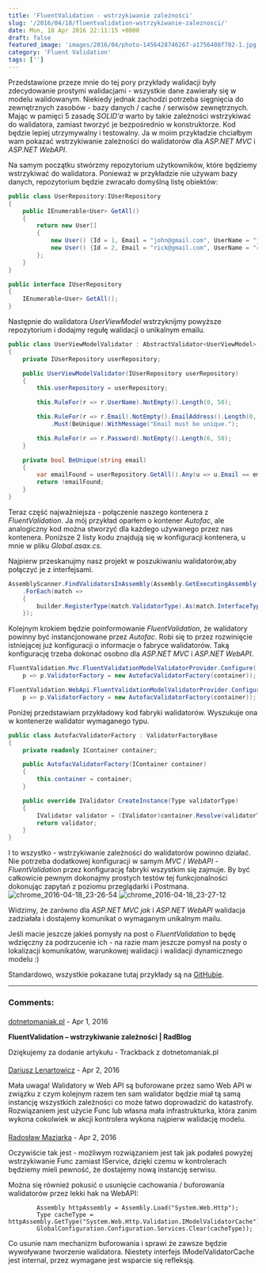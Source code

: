 ```yaml
---
title: 'FluentValidation - wstrzykiwanie zależności'
slug: '/2016/04/18/fluentvalidation-wstrzykiwanie-zaleznosci/'
date: Mon, 18 Apr 2016 22:11:15 +0000
draft: false
featured_image: 'images/2016/04/photo-1456428746267-a1756408f782-1.jpg'
category: 'Fluent Validation'
tags: ['']
---
```


Przedstawione przeze mnie do tej pory przykłady walidacji były zdecydowanie prostymi walidacjami - wszystkie dane zawierały się w modelu walidowanym. Niekiedy jednak zachodzi potrzeba sięgnięcia do zewnętrznych zasobów - bazy danych / cache / serwisów zewnętrznych. Mając w pamięci 5 zasadę _SOLID'a_ warto by takie zależności wstrzykiwać do walidatora, zamiast tworzyć je bezpośrednio w konstruktorze. Kod będzie lepiej utrzymywalny i testowalny. Ja w moim przykładzie chciałbym wam pokazać wstrzykiwanie zależności do walidatorów dla _ASP.NET MVC_ i _ASP.NET WebAPI_.

Na samym początku stwórzmy repozytorium użytkowników, które będziemy wstrzykiwać do walidatora. Ponieważ w przykładzie nie używam bazy danych, repozytorium będzie zwracało domyślną listę obiektów:

```csharp
public class UserRepository:IUserRepository
{
    public IEnumerable<User> GetAll()
    {
        return new User[]
        {
            new User() {Id = 1, Email = "john@gmail.com", UserName = "john", Password = "123456"},
            new User() {Id = 2, Email = "rick@gmail.com", UserName = "rick", Password = "654321"},
        };
    }
}

public interface IUserRepository
{
    IEnumerable<User> GetAll();
}
```

Następnie do walidatora _UserViewModel_ wstrzyknijmy powyższe repozytorium i dodajmy regułę walidacji o unikalnym emailu.

```csharp
public class UserViewModelValidator : AbstractValidator<UserViewModel>
{
    private IUserRepository userRepository;

    public UserViewModelValidator(IUserRepository userRepository)
    {
        this.userRepository = userRepository;

        this.RuleFor(r => r.UserName).NotEmpty().Length(0, 50);

        this.RuleFor(r => r.Email).NotEmpty().EmailAddress().Length(0, 100)
            .Must(BeUnique).WithMessage("Email must be unique.");

        this.RuleFor(r => r.Password).NotEmpty().Length(6, 50);
    }

    private bool BeUnique(string email)
    {
        var emailFound = userRepository.GetAll().Any(u => u.Email == email);
        return !emailFound;
    }
}
```

Teraz część najważniejsza - połączenie naszego kontenera z _FluentValidation_. Ja mój przykład oparłem o kontener _Autofac_, ale analogiczny kod można stworzyć dla każdego używanego przez nas kontenera. Poniższe 2 listy kodu znajdują się w konfiguracji kontenera, u mnie w pliku _Global.asax.cs_.

Najpierw przeskanujmy nasz projekt w poszukiwaniu walidatorów,aby połączyć je z interfejsami.

```csharp
AssemblyScanner.FindValidatorsInAssembly(Assembly.GetExecutingAssembly())
    .ForEach(match =>
    {
        builder.RegisterType(match.ValidatorType).As(match.InterfaceType);
    });
```

Kolejnym krokiem będzie poinformowanie _FluentValidation_, że walidatory powinny być instancjonowane przez _Autofac_. Robi się to przez rozwinięcie istniejącej już konfiguracji o informacje o fabryce walidatorów. Taką konfigurację trzeba dokonać osobno dla _ASP.NET MVC_ i _ASP.NET WebAPI_.

```csharp
FluentValidation.Mvc.FluentValidationModelValidatorProvider.Configure(
    p => p.ValidatorFactory = new AutofacValidatorFactory(container));

FluentValidation.WebApi.FluentValidationModelValidatorProvider.Configure(GlobalConfiguration.Configuration, 
    p => p.ValidatorFactory = new AutofacValidatorFactory(container));
```

Poniżej przedstawiam przykładowy kod fabryki walidatorów. Wyszukuje ona w kontenerze walidator wymaganego typu.

```csharp
public class AutofacValidatorFactory : ValidatorFactoryBase
{
    private readonly IContainer container;

    public AutofacValidatorFactory(IContainer container)
    {
        this.container = container;
    }

    public override IValidator CreateInstance(Type validatorType)
    {
        IValidator validator = (IValidator)container.Resolve(validatorType);
        return validator;
    }
}
```

I to wszystko - wstrzykiwanie zależności do walidatorów powinno działać. Nie potrzeba dodatkowej konfiguracji w samym _MVC_ / _WebAPI_ \- _FluentValidation_ przez konfigurację fabryki wszystkim się zajmuje. By być całkowicie pewnym dokonajmy prostych testów tej funkcjonalności dokonując zapytań z poziomu przeglądarki i Postmana.
![chrome_2016-04-18_23-26-54](http://radblog.pl/wp-content/uploads/2016/04/chrome_2016-04-18_23-26-54.png)
![chrome_2016-04-18_23-27-12](http://radblog.pl/wp-content/uploads/2016/04/chrome_2016-04-18_23-27-12.png)

Widzimy, że zarówno dla _ASP.NET MVC jak_ i _ASP.NET WebAPI_ walidacja zadziałała i dostajemy komunikat o wymaganym unikalnym mailu.

Jeśli macie jeszcze jakieś pomysły na post o _FluentValidation_ to będę wdzięczny za podrzucenie ich - na razie mam jeszcze pomysł na posty o lokalizacji komunikatów, warunkowej walidacji i walidacji dynamicznego modelu :)

Standardowo, wszystkie pokazane tutaj przykłady są na [GitHubie](https://github.com/rmaziarka/FluentValidation.Examples).

---
### Comments:
#### 
[dotnetomaniak.pl](http://dotnetomaniak.pl/FluentValidation-wstrzykiwanie-zaleznosci-RadBlog "") - <time datetime="2016-04-18 23:18:15">Apr 1, 2016</time>

**FluentValidation – wstrzykiwanie zależności | RadBlog**

Dziękujemy za dodanie artykułu - Trackback z dotnetomaniak.pl
#### 
[Dariusz Lenartowicz]( "dariusz.lenartowicz@gmail.com") - <time datetime="2016-04-19 09:53:00">Apr 2, 2016</time>

Mała uwaga!
Walidatory w Web API są buforowane przez samo Web API w związku z czym kolejnym razem ten sam walidator będzie miał tą samą instancję wszystkich zależności co może łatwo doprowadzić do katastrofy. Rozwiązaniem jest użycie Func lub własna mała infrastrukturka, która zanim wykona cokolwiek w akcji kontrolera wykona najpierw walidację modelu.
#### 
[Radosław Maziarka]( "maziarka.radoslaw@outlook.com") - <time datetime="2016-04-19 20:17:00">Apr 2, 2016</time>

Oczywiście tak jest - możliwym rozwiązaniem jest tak jak podałeś powyżej wstrzykiwanie Func zamiast IService, dzięki czemu w kontrolerach będziemy mieli pewność, że dostajemy nową instancję serwisu.

Można się również pokusić o usunięcie cachowania / buforowania walidatorów przez lekki hak na WebAPI:

            Assembly httpAssembly = Assembly.Load("System.Web.Http");
            Type cacheType = httpAssembly.GetType("System.Web.Http.Validation.IModelValidatorCache");
            GlobalConfiguration.Configuration.Services.Clear(cacheType));

Co usunie nam mechanizm buforowania i sprawi że zawsze będzie wywoływane tworzenie walidatora. Niestety interfejs IModelValidatorCache jest internal, przez wymagane jest wsparcie się refleksją.
